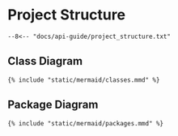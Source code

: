 # Project Structure

```
--8<-- "docs/api-guide/project_structure.txt"
```

## Class Diagram

```mermaid
{% include "static/mermaid/classes.mmd" %}
```

## Package Diagram

```mermaid
{% include "static/mermaid/packages.mmd" %}
```
